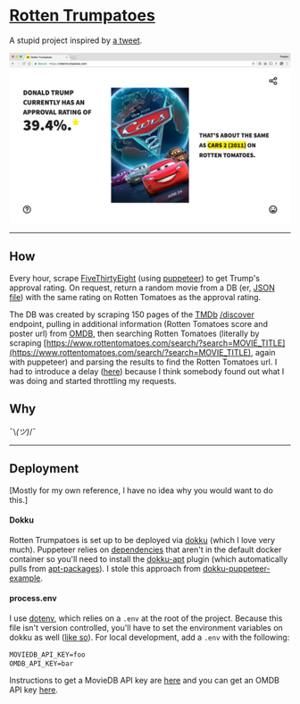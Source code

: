 # [Rotten Trumpatoes](https://rottentrumpatoes.com/)

A stupid project inspired by [a tweet](https://twitter.com/PJVogt/status/895824447113842689).

![screenshot](public/img/screenshot.png)

---

## How
Every hour, scrape [FiveThirtyEight](https://projects.fivethirtyeight.com/trump-approval-ratings/) (using [puppeteer](https://github.com/GoogleChrome/puppeteer)) to get Trump's approval rating. On request, return a random movie from a DB (er, [JSON file](https://github.com/prichey/rottentrumpatoes/blob/master/movies.json)) with the same rating on Rotten Tomatoes as the approval rating.

The DB was created by scraping 150 pages of the [TMDb](https://www.themoviedb.org/documentation/api) [/discover](https://www.themoviedb.org/documentation/api/discover) endpoint, pulling in additional information (Rotten Tomatoes score and poster url) from [OMDB](http://www.omdbapi.com/), then searching Rotten Tomatoes (literally by scraping [https://www.rottentomatoes.com/search/?search=MOVIE_TITLE](https://www.rottentomatoes.com/search/?search=MOVIE_TITLE), again with puppeteer) and parsing the results to find the Rotten Tomatoes url. I had to introduce a delay ([here](https://github.com/prichey/rottentrumpatoes/blob/master/lib/movie.js#L67)) because I think somebody found out what I was doing and started throttling my requests.

## Why
¯\\_(ツ)_/¯

---

## Deployment
[Mostly for my own reference, I have no idea why you would want to do this.]

#### Dokku
Rotten Trumpatoes is set up to be deployed via [dokku](https://github.com/dokku/dokku) (which I love very much). Puppeteer relies on [dependencies](https://github.com/GoogleChrome/puppeteer/blob/master/docs/troubleshooting.md#chrome-headless-doesnt-launch) that aren't in the default docker container so you'll need to install the [dokku-apt](https://github.com/F4-Group/dokku-apt) plugin (which automatically pulls from [apt-packages](https://github.com/prichey/rottentrumpatoes/blob/master/apt-packages)). I stole this approach from [dokku-puppeteer-example](https://github.com/mskog/dokku-puppeteer-example).

#### process.env
I use [dotenv](https://github.com/motdotla/dotenv), which relies on a `.env` at the root of the project. Because this file isn't version controlled, you'll have to set the environment variables on dokku as well ([like so](http://dokku.viewdocs.io/dokku/configuration/environment-variables/)). For local development, add a `.env` with the following:
```
MOVIEDB_API_KEY=foo
OMDB_API_KEY=bar
```
Instructions to get a MovieDB API key are [here](https://developers.themoviedb.org/3/getting-started/authentication) and you can get an OMDB API key [here](http://www.omdbapi.com/apikey.aspx).

